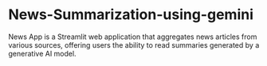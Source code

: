 # News-Summarization-using-gemini
News App is a Streamlit web application that aggregates news articles from various sources, offering users the ability to read summaries generated by a generative AI model.
